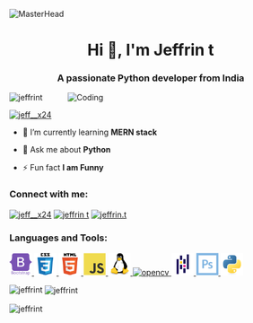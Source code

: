 ![MasterHead](https://www.google.com/imgres?imgurl=https%3A%2F%2Ftrisyainfotech.com%2Fmyimg%2Fchild%2Fandoroid.gif&imgrefurl=https%3A%2F%2Ftrisyainfotech.com%2FAndroidDevelopment.php&tbnid=sP-ns1dSTqoPtM&vet=12ahUKEwj8t-GU1Iz4AhWKw3MBHXT1AWsQMygcegUIARC0Ag..i&docid=6V-AcHTiE54PUM&w=1294&h=508&q=technology%20banner%20gifs&ved=2ahUKEwj8t-GU1Iz4AhWKw3MBHXT1AWsQMygcegUIARC0Ag)
<h1 align="center">Hi 👋, I'm Jeffrin t</h1>
<h3 align="center">A passionate Python developer from India</h3>
<img align="right" alt="Coding" width="400" src="https://cdn.dribbble.com/users/1162077/screenshots/3848914/programmer.gif">

<p align="left"> <img src="https://komarev.com/ghpvc/?username=jeffrint&label=Profile%20views&color=0e75b6&style=flat" alt="jeffrint" /> </p>

<p align="left"> <a href="https://twitter.com/jeff__x24" target="blank"><img src="https://img.shields.io/twitter/follow/jeff__x24?logo=twitter&style=for-the-badge" alt="jeff__x24" /></a> </p>

- 🌱 I’m currently learning **MERN stack**

- 💬 Ask me about **Python**

- ⚡ Fun fact **I am Funny**

<h3 align="left">Connect with me:</h3>
<p align="left">
<a href="https://twitter.com/jeff__x24" target="blank"><img align="center" src="https://raw.githubusercontent.com/rahuldkjain/github-profile-readme-generator/master/src/images/icons/Social/twitter.svg" alt="jeff__x24" height="30" width="40" /></a>
<a href="https://linkedin.com/in/jeffrin t" target="blank"><img align="center" src="https://raw.githubusercontent.com/rahuldkjain/github-profile-readme-generator/master/src/images/icons/Social/linked-in-alt.svg" alt="jeffrin t" height="30" width="40" /></a>
<a href="https://instagram.com/jeffrin.t" target="blank"><img align="center" src="https://raw.githubusercontent.com/rahuldkjain/github-profile-readme-generator/master/src/images/icons/Social/instagram.svg" alt="jeffrin.t" height="30" width="40" /></a>
</p>

<h3 align="left">Languages and Tools:</h3>
<p align="left"> <a href="https://getbootstrap.com" target="_blank" rel="noreferrer"> <img src="https://raw.githubusercontent.com/devicons/devicon/master/icons/bootstrap/bootstrap-plain-wordmark.svg" alt="bootstrap" width="40" height="40"/> </a> <a href="https://www.w3schools.com/css/" target="_blank" rel="noreferrer"> <img src="https://raw.githubusercontent.com/devicons/devicon/master/icons/css3/css3-original-wordmark.svg" alt="css3" width="40" height="40"/> </a> <a href="https://www.w3.org/html/" target="_blank" rel="noreferrer"> <img src="https://raw.githubusercontent.com/devicons/devicon/master/icons/html5/html5-original-wordmark.svg" alt="html5" width="40" height="40"/> </a> <a href="https://developer.mozilla.org/en-US/docs/Web/JavaScript" target="_blank" rel="noreferrer"> <img src="https://raw.githubusercontent.com/devicons/devicon/master/icons/javascript/javascript-original.svg" alt="javascript" width="40" height="40"/> </a> <a href="https://www.linux.org/" target="_blank" rel="noreferrer"> <img src="https://raw.githubusercontent.com/devicons/devicon/master/icons/linux/linux-original.svg" alt="linux" width="40" height="40"/> </a> <a href="https://opencv.org/" target="_blank" rel="noreferrer"> <img src="https://www.vectorlogo.zone/logos/opencv/opencv-icon.svg" alt="opencv" width="40" height="40"/> </a> <a href="https://pandas.pydata.org/" target="_blank" rel="noreferrer"> <img src="https://raw.githubusercontent.com/devicons/devicon/2ae2a900d2f041da66e950e4d48052658d850630/icons/pandas/pandas-original.svg" alt="pandas" width="40" height="40"/> </a> <a href="https://www.photoshop.com/en" target="_blank" rel="noreferrer"> <img src="https://raw.githubusercontent.com/devicons/devicon/master/icons/photoshop/photoshop-line.svg" alt="photoshop" width="40" height="40"/> </a> <a href="https://www.python.org" target="_blank" rel="noreferrer"> <img src="https://raw.githubusercontent.com/devicons/devicon/master/icons/python/python-original.svg" alt="python" width="40" height="40"/> </a> </p>

<p><img align="left" src="https://github-readme-stats.vercel.app/api/top-langs?username=jeffrint&show_icons=true&locale=en&layout=compact" alt="jeffrint" /></p>

<p>&nbsp;<img align="center" src="https://github-readme-stats.vercel.app/api?username=jeffrint&show_icons=true&locale=en" alt="jeffrint" /></p>

<p><img align="center" src="https://github-readme-streak-stats.herokuapp.com/?user=jeffrint&" alt="jeffrint" /></p>
